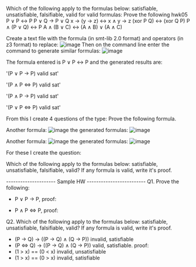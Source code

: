 Which of the following apply to the formulas below: satisfiable, unsatisfiable, falsifiable, valid 
for valid formulas: Prove the following
hwk05
P ∨ P ↔ P
P ∨ Q → P ∨ Q
x → (y → z) ↔ x ∧ y → z 
(xor P Q) ↔ (xor Q P)
P ∧ (P ∨ Q) ↔ P
A ∧ (B ∨ C) ↔ (A ∧ B) ∨ (A ∧ C)

Create a text file with the formula (in smt-lib 2.0 format) and operators (in z3 format) to replace:
![image](https://user-images.githubusercontent.com/57302458/130230314-7dea95e4-e581-4c5f-90aa-acdee3eb3073.png)
Then on the command line enter the command to generate similar formulas:
![image](https://user-images.githubusercontent.com/57302458/130230423-e410b002-e2a0-4607-b635-d6d1b16f0918.png)

The formula entered is P ∨ P ↔ P and the generated results are:

'(P ∨ P → P) valid sat'

'(P ∧ P <=> P) valid sat'

'(P ∧ P → P) valid sat'

'(P ∨ P <=> P) valid sat'

From this I create 4 questions of the type: Prove the following formula.

Another formula:
![image](https://user-images.githubusercontent.com/57302458/130232495-b6278d99-b7ad-48fa-a242-ef25072af7fd.png)
the generated formulas:
![image](https://user-images.githubusercontent.com/57302458/130232547-01fba8a0-c924-422b-a386-668dfb4b4944.png)

Another formula:
![image](https://user-images.githubusercontent.com/57302458/130237068-1e3f8b76-aba5-4ee8-9a15-3429e2fb4ae2.png)
the generated formulas:
![image](https://user-images.githubusercontent.com/57302458/130237126-1ad72c1c-180b-4f03-8f1a-e14aa3d1a7f8.png)


For these I create the question:

Which of the following apply to the formulas below: satisfiable, unsatisfiable, falsifiable, valid? If any formula is valid, write it's proof.


--------------------- Sample HW -------------------------
Q1. Prove the following:

- P ∨ P → P, proof:

- P ∧ P <=> P, proof:

Q2. Which of the following apply to the formulas below: satisfiable, unsatisfiable, falsifiable, valid? If any formula is valid, write it's proof.

- (P → Q) → ((P → Q) ∧ (Q → P))  invalid, satisfiable
- (P <=> Q) → ((P → Q) ∧ (Q → P)) valid, satisfiable. proof:
- (1 > x) == (0 < x) invalid, unsatisfiable
- (1 > x) == (0 > x) invalid, satisfiable
